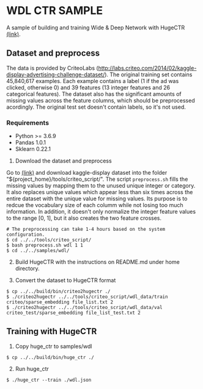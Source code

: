 # WDL CTR SAMPLE #
A sample of building and training Wide & Deep Network with HugeCTR [(link)](https://arxiv.org/abs/1606.07792).

## Dataset and preprocess ##
The data is provided by CriteoLabs (http://labs.criteo.com/2014/02/kaggle-display-advertising-challenge-dataset/).
The original training set contains 45,840,617 examples.
Each example contains a label (1 if the ad was clicked, otherwise 0) and 39 features (13 integer features and 26 categorical features).
The dataset also has the significant amounts of missing values across the feature columns, which should be preprocessed acordingly.
The original test set doesn't contain labels, so it's not used.

### Requirements ###
* Python >= 3.6.9
* Pandas 1.0.1
* Sklearn 0.22.1

1. Download the dataset and preprocess

Go to [(link)](http://labs.criteo.com/2014/02/kaggle-display-advertising-challenge-dataset/)
and download kaggle-display dataset into the folder "${project_home}/tools/criteo_script/".
The script `preprocess.sh` fills the missing values by mapping them to the unused unique integer or category.
It also replaces unique values which appear less than six times across the entire dataset with the unique value for missing values.
Its purpose is to redcue the vocabulary size of each columm while not losing too much information.
In addition, it doesn't only normalize the integer feature values to the range [0, 1],
but it also creates the two feature crosses.

```shell
# The preprocessing can take 1-4 hours based on the system configuration.
$ cd ../../tools/criteo_script/
$ bash preprocess.sh wdl 1 1
$ cd ../../samples/wdl/
```

2. Build HugeCTR with the instructions on README.md under home directory.

3. Convert the dataset to HugeCTR format
```shell
$ cp ../../build/bin/criteo2hugectr ./
$ ./criteo2hugectr ../../tools/criteo_script/wdl_data/train criteo/sparse_embedding file_list.txt 2
$ ./criteo2hugectr ../../tools/criteo_script/wdl_data/val criteo_test/sparse_embedding file_list_test.txt 2
```

## Training with HugeCTR ##

1. Copy huge_ctr to samples/wdl
```shell
$ cp ../../build/bin/huge_ctr ./
```

2. Run huge_ctr
```shell
$ ./huge_ctr --train ./wdl.json
```
